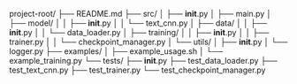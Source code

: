 project-root/
├── README.md
├── src/
│   ├── __init__.py
│   ├── main.py
│   ├── model/
│   │   ├── __init__.py
│   │   └── text_cnn.py
│   ├── data/
│   │   ├── __init__.py
│   │   └── data_loader.py
│   ├── training/
│   │   ├── __init__.py
│   │   ├── trainer.py
│   │   └── checkpoint_manager.py
│   └── utils/
│       ├── __init__.py
│       └── logger.py
├── examples/
│   ├── example_usage.sh
│   └── example_training.py
└── tests/
    ├── __init__.py
    ├── test_data_loader.py
    ├── test_text_cnn.py
    ├── test_trainer.py
    └── test_checkpoint_manager.py